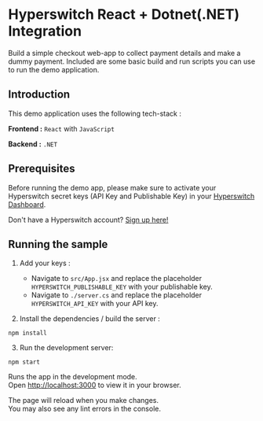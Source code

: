 # Hyperswitch React + Dotnet(.NET) Integration

Build a simple checkout web-app to collect payment details and make a dummy payment. Included are some basic build and run scripts you can use to run the demo application.

## Introduction

This demo application uses the following tech-stack :

**Frontend :** `React` with `JavaScript`

**Backend :** `.NET`  

## Prerequisites

Before running the demo app, please make sure to activate your Hyperswitch secret keys (API Key and Publishable Key) in your [Hyperswitch Dashboard](https://app.hyperswitch.io/developers). 

Don't have a Hyperswitch account? [Sign up here!](https://app.hyperswitch.io/register) 

## Running the sample

1. Add your keys :
    - Navigate to `src/App.jsx` and replace the placeholder `HYPERSWITCH_PUBLISHABLE_KEY` with your publishable key.
    - Navigate to `./server.cs` and replace the placeholder `HYPERSWITCH_API_KEY` with your API key.

2. Install the dependencies / build the server : 

~~~
npm install
~~~

3. Run the development server:

~~~
npm start
~~~

Runs the app in the development mode.\
Open [http://localhost:3000](http://localhost:3000) to view it in your browser.

The page will reload when you make changes.\
You may also see any lint errors in the console.
